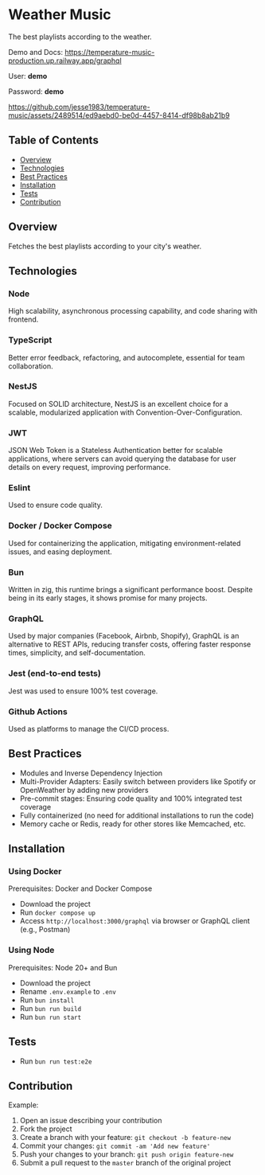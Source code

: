 # Weather Music

The best playlists according to the weather.

Demo and Docs: https://temperature-music-production.up.railway.app/graphql

User: **demo**

Password: **demo**

https://github.com/jesse1983/temperature-music/assets/2489514/ed9aebd0-be0d-4457-8414-df98b8ab21b9


## Table of Contents

- [Overview](#overview) 
- [Technologies](#technologies) 
- [Best Practices](#best-practices) 
- [Installation](#installation) 
- [Tests](#tests) 
- [Contribution](#contribution)

## Overview

Fetches the best playlists according to your city's weather.

## Technologies

### Node

High scalability, asynchronous processing capability, and code sharing with frontend.

### TypeScript

Better error feedback, refactoring, and autocomplete, essential for team collaboration.

### NestJS

Focused on SOLID architecture, NestJS is an excellent choice for a scalable, modularized application with Convention-Over-Configuration.

### JWT

JSON Web Token is a Stateless Authentication better for scalable applications, where servers can avoid querying the database for user details on every request, improving performance.

### Eslint

Used to ensure code quality.

### Docker / Docker Compose

Used for containerizing the application, mitigating environment-related issues, and easing deployment.

### Bun

Written in zig, this runtime brings a significant performance boost. Despite being in its early stages, it shows promise for many projects.

### GraphQL

Used by major companies (Facebook, Airbnb, Shopify), GraphQL is an alternative to REST APIs, reducing transfer costs, offering faster response times, simplicity, and self-documentation.

### Jest (end-to-end tests)

Jest was used to ensure 100% test coverage.

### Github Actions

Used as platforms to manage the CI/CD process.

## Best Practices

- Modules and Inverse Dependency Injection
- Multi-Provider Adapters: Easily switch between providers like Spotify or OpenWeather by adding new providers
- Pre-commit stages: Ensuring code quality and 100% integrated test coverage
- Fully containerized (no need for additional installations to run the code)
- Memory cache or Redis, ready for other stores like Memcached, etc.

## Installation

### Using Docker

Prerequisites: Docker and Docker Compose

- Download the project
- Run `docker compose up`
- Access `http://localhost:3000/graphql` via browser or GraphQL client (e.g., Postman)

### Using Node

Prerequisites: Node 20+ and Bun

- Download the project
- Rename `.env.example` to `.env`
- Run `bun install`
- Run `bun run build`
- Run `bun run start`

## Tests

- Run `bun run test:e2e`

## Contribution

Example:

1. Open an issue describing your contribution
2. Fork the project
3. Create a branch with your feature: `git checkout -b feature-new`
4. Commit your changes: `git commit -am 'Add new feature'`
5. Push your changes to your branch: `git push origin feature-new`
6. Submit a pull request to the `master` branch of the original project
